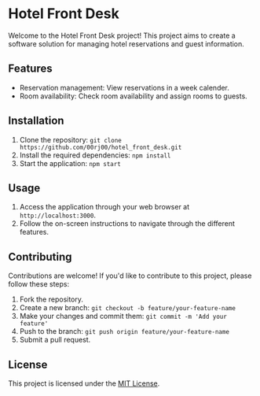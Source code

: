 # Hotel Front Desk

Welcome to the Hotel Front Desk project! This project aims to create a software solution for managing hotel reservations and guest information.

## Features

- Reservation management: View reservations in a week calender.
- Room availability: Check room availability and assign rooms to guests.

## Installation

1. Clone the repository: `git clone https://github.com/00rj00/hotel_front_desk.git`
2. Install the required dependencies: `npm install`
3. Start the application: `npm start`

## Usage

1. Access the application through your web browser at `http://localhost:3000`.
2. Follow the on-screen instructions to navigate through the different features.

## Contributing

Contributions are welcome! If you'd like to contribute to this project, please follow these steps:

1. Fork the repository.
2. Create a new branch: `git checkout -b feature/your-feature-name`
3. Make your changes and commit them: `git commit -m 'Add your feature'`
4. Push to the branch: `git push origin feature/your-feature-name`
5. Submit a pull request.

## License

This project is licensed under the [MIT License](https://opensource.org/licenses/MIT).

